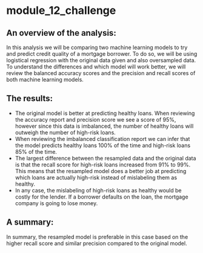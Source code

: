 # module_12_challenge

## An overview of the analysis: 

In this analysis we will be comparing two machine learning models to try and predict credit quality of a mortgage borrower. To do so, we will be using logistical regression with the original data given and also oversampled data. To understand the differences and which model will work better, we will review the balanced accuracy scores and the precision and recall scores of both machine learning models.

## The results: 

* The original model is better at predicting healthy loans. When reviewing the accuracy report and precision score we see a score of 95%, however since this data is imbalanced, the number of healthy loans will outweigh the number of high-risk loans. 
* When reviewing the imbalanced classification report we can infer that the model predicts healthy loans 100% of the time and high-risk loans 85% of the time. 
* The largest difference between the resampled data and the original data is that the recall score for high-risk loans increased from 91% to 99%. This means that the resampled model does a better job at predicting which loans are actually high-risk instead of mislabeling them as healthy.
* In any case, the mislabeling of high-risk loans as healthy would be costly for the lender. If a borrower defaults on the loan, the mortgage company is going to lose money.

## A summary: 

In summary, the resampled model is preferable in this case based on the higher recall score and similar precision compared to the original model. 